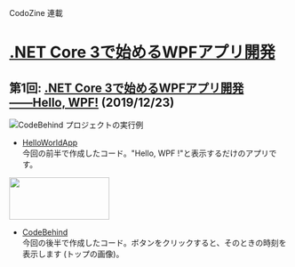CodoZine 連載  
# [.NET Core 3で始めるWPFアプリ開発](https://codezine.jp/article/corner/805)

## 第1回: [**.NET Core 3で始めるWPFアプリ開発――Hello, WPF!**](https://codezine.jp/article/detail/11809) (2019/12/23)

![CodeBehind プロジェクトの実行例](https://cz-cdn.shoeisha.jp/static/images/article/11809/Fig16s.png)

- [HelloWorldApp](./HelloWorldApp/)  
今回の前半で作成したコード。"Hello, WPF !"と表示するだけのアプリです。  
<img src="https://cz-cdn.shoeisha.jp/static/images/article/11809/Fig09s.png" width="180" height="76"/>

- [CodeBehind](./CodeBehind/)  
今回の後半で作成したコード。ボタンをクリックすると、そのときの時刻を表示します (トップの画像)。



